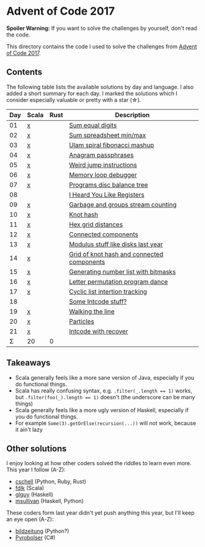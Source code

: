 Advent of Code 2017
===================

**Spoiler Warning:** If you want to solve the challenges by yourself, don't read the code.

This directory contains the code I used to solve the challenges from [Advent of Code 2017](http://adventofcode.com/2017).

Contents
--------

The following table lists the available solutions by day and language. I also
added a short summary for each day. I marked the solutions which I consider
especially valuable or pretty with a star (☆).

Day | Scala     | Rust      | Description
----|-----------|-----------|----------------------------------------------------
01  | [x][sc01] |           | [Sum equal digits][aoc01]
02  | [x][sc02] |           | [Sum spreadsheet min/max][aoc02]
03  | [x][sc03] |           | [Ulam spiral fibonacci mashup][aoc03]
04  | [x][sc04] |           | [Anagram passphrases][aoc04]
05  | [x][sc05] |           | [Weird jump instructions][aoc05]
06  | [x][sc06] |           | [Memory loop debugger][aoc06]
07  | [x][sc07] |           | [Programs disc balance tree][aoc07]
08  |           |           | [I Heard You Like Registers ][aoc08]
09  | [x][sc09] |           | [Garbage and groups stream counting][aoc09]
10  | [x][sc10] |           | [Knot hash][aoc10]
11  | [x][sc11] |           | [Hex grid distances][aoc11]
12  | [x][sc12] |           | [Connected components][aoc12]
13  | [x][sc13] |           | [Modulus stuff like disks last year][aoc13]
14  | [x][sc14] |           | [Grid of knot hash and connected components][aoc14]
15  | [x][sc15] |           | [Generating number list with bitmasks][aoc15]
16  | [x][sc16] |           | [Letter permutation program dance][aoc16]
17  | [x][sc17] |           | [Cyclic list intertion tracking][aoc17]
18  |           |           | [Some Intcode stuff?][aoc18]
19  | [x][sc19] |           | [Walking the line][aoc19]
20  | [x][sc20] |           | [Particles][aoc20]
21  | [x][sc21] |           | [Intcode with recover][aoc21]
Σ   |        20 |         0 |

Takeaways
---------

* Scala generally feels like a more sane version of Java, especially if you do
  functional things.
* Scala has really confusing syntax, e.g. `.filter(_.length == 1)` works, but
  `.filter(foo(_).length == 1)` doesn't (the underscore can be many things)
* Scala generally feels like a more ugly version of Haskell, especially if you do
  functional things.
* For example `Some(3).getOrElse(recursion(...))` will not work, because it ain't lazy

Other solutions
---------------

I enjoy looking at how other coders solved the riddles to learn even more. This
year I follow (A-Z):

* [cschell](https://github.com/cschell/adventofcode/tree/master/2017) (Python, Ruby, Rust)
* [fdlk](https://github.com/fdlk/advent-2017/tree/master/src) (Scala)
* [glguy](https://github.com/glguy/advent2017) (Haskell)
* [msullivan](https://github.com/msullivan/advent-of-code/tree/master/2017) (Haskell, Python)

These coders form last year didn't yet push anything this year, but I'll keep an eye open (A-Z):

* [bildzeitung](https://github.com/bildzeitung/) (Python?)
* [Pyrobolser](https://github.com/Pyrobolser/) (C#)

 [aoc01]: http://adventofcode.com/2017/day/1
 [aoc02]: http://adventofcode.com/2017/day/2
 [aoc03]: http://adventofcode.com/2017/day/3
 [aoc04]: http://adventofcode.com/2017/day/4
 [aoc05]: http://adventofcode.com/2017/day/5
 [aoc06]: http://adventofcode.com/2017/day/6
 [aoc07]: http://adventofcode.com/2017/day/7
 [aoc08]: http://adventofcode.com/2017/day/8
 [aoc09]: http://adventofcode.com/2017/day/9
 [aoc10]: http://adventofcode.com/2017/day/10
 [aoc11]: http://adventofcode.com/2017/day/11
 [aoc12]: http://adventofcode.com/2017/day/12
 [aoc13]: http://adventofcode.com/2017/day/13
 [aoc14]: http://adventofcode.com/2017/day/14
 [aoc15]: http://adventofcode.com/2017/day/15
 [aoc16]: http://adventofcode.com/2017/day/16
 [aoc17]: http://adventofcode.com/2017/day/17
 [aoc18]: http://adventofcode.com/2017/day/18
 [aoc19]: http://adventofcode.com/2017/day/19
 [aoc20]: http://adventofcode.com/2017/day/20
 [aoc21]: http://adventofcode.com/2017/day/21
 [sc01]: day01/Main.scala
 [sc02]: day02/Main.scala
 [sc03]: day03/Main.scala
 [sc04]: day04/Main.scala
 [sc05]: day05/Main.scala
 [sc06]: day06/Main.scala
 [sc07]: day07/Main.scala
 [sc09]: day09/Main.scala
 [sc10]: day10/Main.scala
 [sc11]: day11/Main.scala
 [sc12]: day12/Main.scala
 [sc13]: day13/Main.scala
 [sc14]: day14/Main.scala
 [sc15]: day15/Main.scala
 [sc16]: day16/Main.scala
 [sc17]: day17/Main.scala
 [sc19]: day19/Main.scala
 [sc20]: day20/Main.scala
 [sc21]: day21/Main.scala
